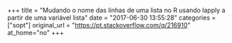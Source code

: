 +++
title = "Mudando o nome das linhas de uma lista no R usando lapply a partir de uma variável lista"
date = "2017-06-30 13:55:28"
categories = ["sopt"]
original_url = "https://pt.stackoverflow.com/q/216910"
at_home="no"
+++

